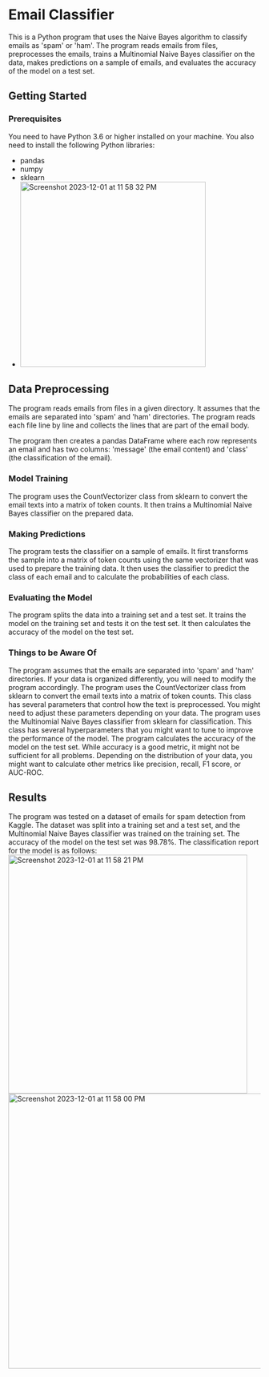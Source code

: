 # Email Classifier

This is a Python program that uses the Naive Bayes algorithm to classify emails as 'spam' or 'ham'. The program reads emails from files, preprocesses the emails, trains a Multinomial Naive Bayes classifier on the data, makes predictions on a sample of emails, and evaluates the accuracy of the model on a test set.

## Getting Started

### Prerequisites

You need to have Python 3.6 or higher installed on your machine. You also need to install the following Python libraries:

- pandas
- numpy
- sklearn
- <img width="370" alt="Screenshot 2023-12-01 at 11 58 32 PM" src="https://github.com/sumtzehern/spamHam/assets/77678835/ac66199a-e0d6-4fc8-8618-eecfb09d3d2d">


## Data Preprocessing
The program reads emails from files in a given directory. It assumes that the emails are separated into 'spam' and 'ham' directories. The program reads each file line by line and collects the lines that are part of the email body.

The program then creates a pandas DataFrame where each row represents an email and has two columns: 'message' (the email content) and 'class' (the classification of the email).

### Model Training
The program uses the CountVectorizer class from sklearn to convert the email texts into a matrix of token counts. It then trains a Multinomial Naive Bayes classifier on the prepared data.

### Making Predictions
The program tests the classifier on a sample of emails. It first transforms the sample into a matrix of token counts using the same vectorizer that was used to prepare the training data. It then uses the classifier to predict the class of each email and to calculate the probabilities of each class.

### Evaluating the Model
The program splits the data into a training set and a test set. It trains the model on the training set and tests it on the test set. It then calculates the accuracy of the model on the test set.

### Things to be Aware Of
The program assumes that the emails are separated into 'spam' and 'ham' directories. If your data is organized differently, you will need to modify the program accordingly.
The program uses the CountVectorizer class from sklearn to convert the email texts into a matrix of token counts. This class has several parameters that control how the text is preprocessed. You might need to adjust these parameters depending on your data.
The program uses the Multinomial Naive Bayes classifier from sklearn for classification. This class has several hyperparameters that you might want to tune to improve the performance of the model.
The program calculates the accuracy of the model on the test set. While accuracy is a good metric, it might not be sufficient for all problems. Depending on the distribution of your data, you might want to calculate other metrics like precision, recall, F1 score, or AUC-ROC.

## Results
The program was tested on a dataset of emails for spam detection from Kaggle. The dataset was split into a training set and a test set, and the Multinomial Naive Bayes classifier was trained on the training set. The accuracy of the model on the test set was 98.78%. The classification report for the model is as follows:
<img width="477" alt="Screenshot 2023-12-01 at 11 58 21 PM" src="https://github.com/sumtzehern/spamHam/assets/77678835/93603e94-8de8-4e5b-8bb7-9cd359b54305">
<img width="550" alt="Screenshot 2023-12-01 at 11 58 00 PM" src="https://github.com/sumtzehern/spamHam/assets/77678835/a0ea8a3d-bca2-4283-8105-804073d5bf39">
